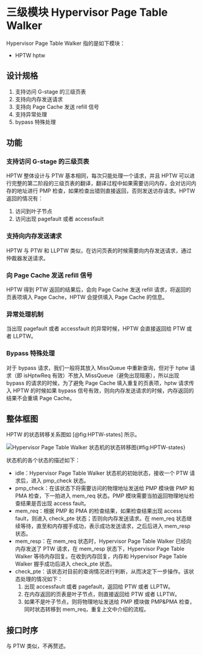 
# 三级模块 Hypervisor Page Table Walker

Hypervisor Page Table Walker 指的是如下模块：

* HPTW hptw

## 设计规格

1. 支持访问 G-stage 的三级页表
2. 支持向内存发送请求
3. 支持向 Page Cache 发送 refill 信号
4. 支持异常处理
5. bypass 特殊处理

## 功能

### 支持访问 G-stage 的三级页表

HPTW 整体设计与 PTW 基本相同，每次只能处理一个请求，并且 HPTW
可以进行完整的第二阶段的三级页表的翻译，翻译过程中如果需要访问内存，会对访问内存的地址进行 PMP 检查，如果检查出错则直接返回，否则发送访存请求。HPTW
返回的情况有：

1. 访问到叶子节点
2. 访问出现 pagefault 或者 accessfault

### 支持向内存发送请求

HPTW 与 PTW 和 LLPTW 类似，在访问页表的时候需要向内存发送请求，通过仲裁器发送请求。

### 向 Page Cache 发送 refill 信号

HPTW 得到 PTW 返回的结果后，会向 Page Cache 发送 refill 请求，将返回的页表项填入 Page Cache，HPTW 会提供填入
Page Cache 的信息。

### 异常处理机制

当出现 pagefault 或者 accessfault 的异常时候，HPTW 会直接返回给 PTW 或者 LLPTW。

### Bypass 特殊处理

对于 bypass 请求，我们一般将其放入 MissQueue 中重新查询，但对于 hptw 请求（即 isHptwReq 有效）不放入
MissQueue（避免出现阻塞），所以出现 bypass 的请求的时候，为了避免 Page Cache 填入重复的页表项，hptw 请求传入 HPTW
的时候如果 bypass 信号有效，则向内存发送请求的时候，内存返回的结果不会重填 Page Cache。

## 整体框图

HPTW 的状态转移关系图如 [@fig:HPTW-states] 所示。

![Hypervisor Page Table Walker
状态机的状态转移图](../figure/image43.jpeg){#fig:HPTW-states}

状态机的各个状态的描述如下：

* idle：Hypervisor Page Table Walker 状态机的初始状态，接收一个 PTW 请求后，进入 pmp_check 状态。
* pmp_check：在该状态下将需要访问的物理地址发送给 PMP 模块做 PMP 和 PMA 检查，下一拍进入 mem_req 状态。PMP
  模块需要当拍返回物理地址检查结果是否出现 access fault。
* mem_req：根据 PMP 和 PMA 的检查结果，如果检查结果出现 access fault，则进入 check_pte 状态；否则向内存发送请求。在
  mem_req 状态继续等待，直至和内存握手成功，表示成功发送请求，之后后进入 mem_resp 状态。
* mem_resp：在 mem_req 状态时，Hypervisor Page Table Walker 已经向内存发送了 PTW 请求，在 mem_resp
  状态下，Hypervisor Page Table Walker 等待内存回复。在收到内存回复，内存和 Hypervisor Page Table
  Walker 握手成功后进入 check_pte 状态。
* check_pte：该状态对目前的查询情况进行判断，从而决定下一步操作。该状态处理的情况如下：
    1. 出现 accessfault 或者 pagefault，返回给 PTW 或者 LLPTW。
    2. 在内存返回的页表是叶子节点，则直接返回给 PTW 或者 LLPTW。
    3. 如果不是叶子节点，则将物理地址发送给 PMP 模块做 PMP&PMA 检查，同时状态转移到 mem_req，重复上文中介绍的流程。

## 接口时序

与 PTW 类似，不再赘述。
